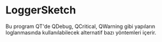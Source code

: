 # LoggerSketch
Bu program QT'de QDebug, QCritical, QWarning gibi yapıların loglanmasında kullanılabilecek alternatif bazı yöntemleri içerir.
